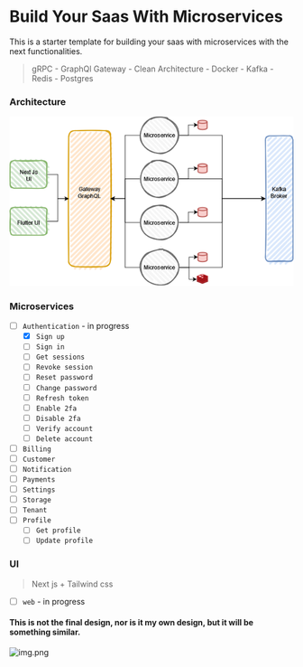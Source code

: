 # Build Your Saas With Microservices

This is a starter template for building your saas with microservices with the next functionalities.

> gRPC - GraphQl Gateway - Clean Architecture - Docker - Kafka - Redis - Postgres

### Architecture

![](Architecture.png)

### Microservices

- [ ] `Authentication` - in progress
    - [x] `Sign up`
    - [ ] `Sign in`
    - [ ] `Get sessions`
    - [ ] `Revoke session`
    - [ ] `Reset password`
    - [ ] `Change password`
    - [ ] `Refresh token`
    - [ ] `Enable 2fa`
    - [ ] `Disable 2fa`
    - [ ] `Verify account`
    - [ ] `Delete account`
- [ ] `Billing`
- [ ] `Customer`
- [ ] `Notification`
- [ ] `Payments`
- [ ] `Settings`
- [ ] `Storage`
- [ ] `Tenant`
- [ ] `Profile`
    - [ ] `Get profile`
    - [ ] `Update profile`

### UI

> Next js + Tailwind css

- [ ] `web` - in progress

#### This is not the final design, nor is it my own design, but it will be something similar.

![img.png](https://cdn.dribbble.com/users/3454560/screenshots/17013308/media/bdda4f203d7d368a207b5ac6d230cdc7.png)
